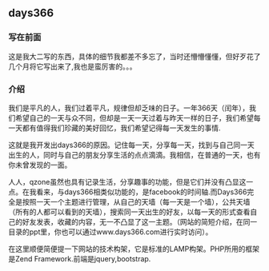 ## days366

### 写在前面
这是我大二写的东西，具体的细节我都差不多忘了，当时还懵懵懂懂，但好歹花了几个月将它写出来了,我也是蛮厉害的。。。

### 介绍
我们是平凡的人，我们过着平凡，规律但却乏味的日子。一年366天（闰年），我们希望自己的一天与众不同，但却是一天一天过着与昨天一样的日子，我们希望每一天都有值得我们珍藏的美好回忆，我们希望记得每一天发生的事情.

这就是我开发出days366的原因。记住每一天，分享每一天，找到与自己同一天出生的人，同时与自己的朋友分享生活的点点滴滴。我相信，在普通的一天，也有你未曾发现的一面。

人人，qzone虽然也具有记录生活，分享趣事的功能，但是它们并没有凸显这一点。在我看来，与days366相类似功能的，是facebook的时间轴.而Days366完全是按照一天一个主题进行管理，从自己的天墙（每一天是一个墙），公共天墙（所有的人都可以看到的天墙），搜索同一天出生的好友，以每一天的形式查看自己的好友发表，收藏的内容，无一不凸显了这一主题。（网站的简短介绍，在同一目录的ppt里，你也可以通过www.days366.com进行实时访问）。

在这里顺便简便提一下网站的技术构架，它是标准的LAMP构架。PHP所用的框架是Zend Framework.前端是jquery,bootstrap.
